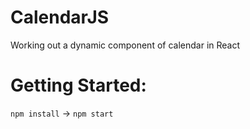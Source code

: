 # CalendarJS
Working out a dynamic component of calendar in React

# Getting Started:

`npm install` -> `npm start`
